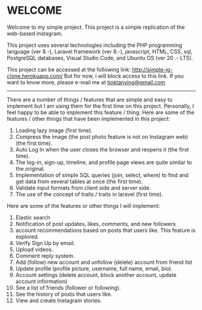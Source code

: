 # WELCOME

Welcome to my simple project. This project is a simple replication of the web-based instagram.

This project uses several technologies including the PHP programming language (ver 8.-), Laravel framework (ver 8.-), javascript, HTML, CSS, sql, PostgreSQL databases, Visual Studio Code, and Ubuntu OS (ver 20 .- LTS).

This project can be accessed at the following link: http://simple-ig-clone.herokuapp.com/
But for now, i will block access to this link. If you want to know more, please e-mail me at tioktanying@gmail.com

---

There are a number of things / features that are simple and easy to implement but I am using them for the first time on this project. Personally, I feel happy to be able to implement this feature / thing. Here are some of the features / other things that have been implemented in this project:

1. Loading lazy image (first time).
2. Compress the image (the post photo feature is not on Instagram web) (the first time).
3. Auto Log In when the user closes the browser and reopens it (the first time).
4. The log-in, sign-up, timeline, and profile page views are quite similar to the original.
5. Implementation of simple SQL queries (join, select, where) to find and get data from several tables at once (the first time).
6. Validate input formats from client side and server side.
7. The use of the concept of traits / traits in laravel (first time).

Here are some of the features or other things I will implement:

1. Elastic search
2. Notification of post updates, likes, comments, and new followers
3. account recommendations based on posts that users like. This feature is explored.
4. Verify Sign Up by email.
5. Upload videos.
6. Comment reply system.
7. Add (follow) new account and unfollow (delete) account from friend list
8. Update profile (profile picture, username, full name, email, bio).
9. Account settings (delete account, block another account, update account information)
10. See a list of friends (follower or following).
11. See the history of posts that users like.
12. View and create Instagram stories.